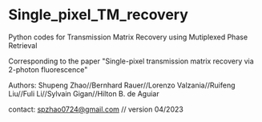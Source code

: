 # Single_pixel_TM_recovery
Python codes for Transmission Matrix Recovery using Mutiplexed Phase Retrieval

Corresponding to the paper "Single-pixel transmission matrix recovery via 2-photon fluorescence"

Authors: Shupeng Zhao//Bernhard Rauer//Lorenzo Valzania//Ruifeng Liu//Fuli Li//Sylvain Gigan//Hilton B. de Aguiar 

contact: spzhao0724@gmail.com   //  version 04/2023
